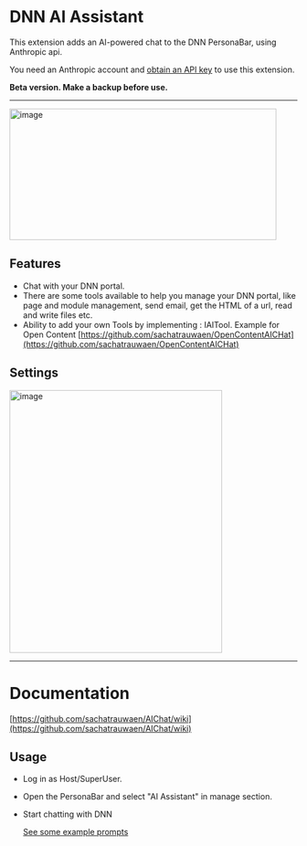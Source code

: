 # DNN AI Assistant 

This extension adds an AI-powered chat to the DNN PersonaBar, using Anthropic api.

You need an Anthropic account and [obtain an API key](https://console.anthropic.com) to use this extension.

**Beta version. Make a backup before use.**

---

<img width="467" height="230" alt="image" src="https://github.com/user-attachments/assets/be0346a9-12fc-47f0-b318-4aa356979bf5" />



## Features
- Chat with your DNN portal.
- There are some tools available to help you manage your DNN portal, like page and module management, send email, get the HTML of a url, read and write files etc.
- Ability to add your own Tools by implementing : IAITool. Example for Open Content [https://github.com/sachatrauwaen/OpenContentAICHat](https://github.com/sachatrauwaen/OpenContentAICHat)

## Settings

<img width="372" height="460" alt="image" src="https://github.com/user-attachments/assets/95c2b4ad-ea0a-486b-a991-e5e8588bee36" />

---
# Documentation

[https://github.com/sachatrauwaen/AIChat/wiki](https://github.com/sachatrauwaen/AIChat/wiki)

## Usage
- Log in as Host/SuperUser.
- Open the PersonaBar and select "AI Assistant" in manage section.
- Start chatting with DNN

  [See some example prompts](https://github.com/sachatrauwaen/AIChat/wiki/Prompts)

